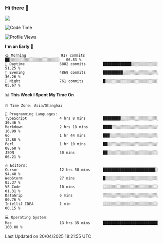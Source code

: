 ### Hi there 👋

<!--
**JJAYCHEN1e/jjaychen1e** is a ✨ _special_ ✨ repository because its `README.md` (this file) appears on your GitHub profile.

Here are some ideas to get you started:

- 🔭 I’m currently working on ...
- 🌱 I’m currently learning ...
- 👯 I’m looking to collaborate on ...
- 🤔 I’m looking for help with ...
- 💬 Ask me about ...
- 📫 How to reach me: ...
- 😄 Pronouns: ...
- ⚡ Fun fact: ...
-->

[![](https://github-readme-stats.vercel.app/api?username=jjaychen1e&show_icons=true)](https://github.com/jjaychen1e/github-readme-stats?count_private=true)

<!--START_SECTION:waka-->
![Code Time](http://img.shields.io/badge/Code%20Time-1%2C928%20hrs%2051%20mins-blue)

![Profile Views](http://img.shields.io/badge/Profile%20Views-12-blue)

**I'm an Early 🐤** 

```text
🌞 Morning                917 commits         ██░░░░░░░░░░░░░░░░░░░░░░░   06.83 % 
🌆 Daytime                6882 commits        █████████████░░░░░░░░░░░░   51.25 % 
🌃 Evening                4869 commits        █████████░░░░░░░░░░░░░░░░   36.26 % 
🌙 Night                  761 commits         █░░░░░░░░░░░░░░░░░░░░░░░░   05.67 % 
```


📊 **This Week I Spent My Time On** 

```text
🕑︎ Time Zone: Asia/Shanghai

💬 Programming Languages: 
TypeScript               4 hrs 8 mins        ████████░░░░░░░░░░░░░░░░░   30.46 % 
Markdown                 2 hrs 18 mins       ████░░░░░░░░░░░░░░░░░░░░░   16.99 % 
Go                       1 hr 44 mins        ███░░░░░░░░░░░░░░░░░░░░░░   12.80 % 
Perl                     1 hr 10 mins        ██░░░░░░░░░░░░░░░░░░░░░░░   08.60 % 
JSON                     50 mins             ██░░░░░░░░░░░░░░░░░░░░░░░   06.21 % 

🔥 Editors: 
Cursor                   12 hrs 50 mins      ████████████████████████░   94.40 % 
WebStorm                 27 mins             █░░░░░░░░░░░░░░░░░░░░░░░░   03.37 % 
VS Code                  10 mins             ░░░░░░░░░░░░░░░░░░░░░░░░░   01.31 % 
DataGrip                 6 mins              ░░░░░░░░░░░░░░░░░░░░░░░░░   00.76 % 
IntelliJ IDEA            1 min               ░░░░░░░░░░░░░░░░░░░░░░░░░   00.15 % 

💻 Operating System: 
Mac                      13 hrs 35 mins      █████████████████████████   100.00 % 
```


 Last Updated on 20/04/2025 18:21:55 UTC
<!--END_SECTION:waka-->
